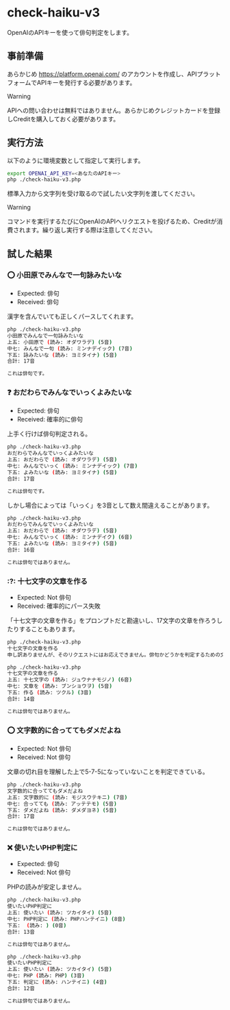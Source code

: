 # check-haiku-v3

OpenAIのAPIキーを使って俳句判定をします。

## 事前準備

あらかじめ https://platform.openai.com/ のアカウントを作成し、APIプラットフォームでAPIキーを発行する必要があります。

> [!WARNING]
> APIへの問い合わせは無料ではありません。あらかじめクレジットカードを登録しCreditを購入しておく必要があります。

## 実行方法
以下のように環境変数として指定して実行します。

```sh
export OPENAI_API_KEY=<あなたのAPIキー>
php ./check-haiku-v3.php
```

標準入力から文字列を受け取るので試したい文字列を渡してください。

> [!WARNING]
> コマンドを実行するたびにOpenAIのAPIへリクエストを投げるため、Creditが消費されます。繰り返し実行する際は注意してください。


## 試した結果

### :o: 小田原でみんなで一句詠みたいな

- Expected: 俳句
- Received: 俳句

漢字を含んでいても正しくパースしてくれます。

```sh
php ./check-haiku-v3.php
小田原でみんなで一句詠みたいな
上五: 小田原で (読み: オダワラデ) (5音)
中七: みんなで一句 (読み: ミンナデイック) (7音)
下五: 詠みたいな (読み: ヨミタイナ) (5音)
合計: 17音

これは俳句です。
```

### :question: おだわらでみんなでいっくよみたいな

- Expected: 俳句
- Received: 確率的に俳句

上手く行けば俳句判定される。

```sh
php ./check-haiku-v3.php
おだわらでみんなでいっくよみたいな
上五: おだわらで (読み: オダワラデ) (5音)
中七: みんなでいっく (読み: ミンナデイック) (7音)
下五: よみたいな (読み: ヨミタイナ) (5音)
合計: 17音

これは俳句です。
```

しかし場合によっては「いっく」を3音として数え間違えることがあります。

```sh
php ./check-haiku-v3.php
おだわらでみんなでいっくよみたいな
上五: おだわらで (読み: オダワラデ) (5音)
中七: みんなでいっく (読み: ミンナデイク) (6音)
下五: よみたいな (読み: ヨミタイナ) (5音)
合計: 16音

これは俳句ではありません。
```

### :?: 十七文字の文章を作る

- Expected: Not 俳句
- Received: 確率的にパース失敗

「十七文字の文章を作る」をプロンプトだと勘違いし、17文字の文章を作ろうしたりすることもあります。

```sh
php ./check-haiku-v3.php
十七文字の文章を作る
申し訳ありませんが、そのリクエストにはお応えできません。俳句かどうかを判定するための文章を提供してください。
```

```sh
php ./check-haiku-v3.php
十七文字の文章を作る
上五: 十七文字の (読み: ジュウナナモジノ) (6音)
中七: 文章を (読み: ブンショウヲ) (5音)
下五: 作る (読み: ツクル) (3音)
合計: 14音

これは俳句ではありません。
```

### :o: 文字数的に合っててもダメだよね

- Expected: Not 俳句
- Received: Not 俳句

文章の切れ目を理解した上で5-7-5になっていないことを判定できている。

```sh
php ./check-haiku-v3.php
文字数的に合っててもダメだよね
上五: 文字数的に (読み: モジスウテキニ) (7音)
中七: 合ってても (読み: アッテテモ) (5音)
下五: ダメだよね (読み: ダメダヨネ) (5音)
合計: 17音

これは俳句ではありません。
```

### :x: 使いたいPHP判定に

- Expected: 俳句
- Received: Not 俳句

PHPの読みが安定しません。

```sh
php ./check-haiku-v3.php
使いたいPHP判定に
上五: 使いたい (読み: ツカイタイ) (5音)
中七: PHP判定に (読み: PHPハンテイニ) (8音)
下五:  (読み: ) (0音)
合計: 13音

これは俳句ではありません。
```

```sh
php ./check-haiku-v3.php
使いたいPHP判定に
上五: 使いたい (読み: ツカイタイ) (5音)
中七: PHP (読み: PHP) (3音)
下五: 判定に (読み: ハンテイニ) (4音)
合計: 12音

これは俳句ではありません。
```
